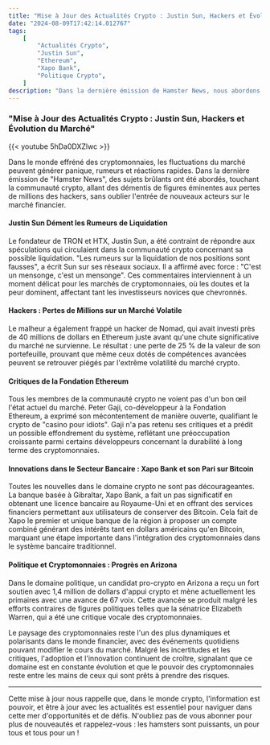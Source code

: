```yaml
---
title: "Mise à Jour des Actualités Crypto : Justin Sun, Hackers et Évolution du Marché"
date: "2024-08-09T17:42:14.012767"
tags:
    [
        "Actualités Crypto",
        "Justin Sun",
        "Ethereum",
        "Xapo Bank",
        "Politique Crypto",
    ]
description: "Dans la dernière émission de Hamster News, nous abordons des sujets brûlants qui touchent la communauté crypto, des démentis de figures éminentes aux pertes de millions des hackers, sans oublier l'arrivée de nouveaux acteurs sur le marché financier."
---
```


### "Mise à Jour des Actualités Crypto : Justin Sun, Hackers et Évolution du Marché"

{{< youtube 5hDa0DXZlwc >}}

Dans le monde effréné des cryptomonnaies, les fluctuations du marché peuvent générer panique, rumeurs et réactions rapides. Dans la dernière émission de "Hamster News", des sujets brûlants ont été abordés, touchant la communauté crypto, allant des démentis de figures éminentes aux pertes de millions des hackers, sans oublier l'entrée de nouveaux acteurs sur le marché financier.

#### Justin Sun Dément les Rumeurs de Liquidation

Le fondateur de TRON et HTX, Justin Sun, a été contraint de répondre aux spéculations qui circulaient dans la communauté crypto concernant sa possible liquidation. "Les rumeurs sur la liquidation de nos positions sont fausses", a écrit Sun sur ses réseaux sociaux. Il a affirmé avec force : "C'est un mensonge, c'est un mensonge". Ces commentaires interviennent à un moment délicat pour les marchés de cryptomonnaies, où les doutes et la peur dominent, affectant tant les investisseurs novices que chevronnés.

#### Hackers : Pertes de Millions sur un Marché Volatile

Le malheur a également frappé un hacker de Nomad, qui avait investi près de 40 millions de dollars en Ethereum juste avant qu'une chute significative du marché ne survienne. Le résultat : une perte de 25 % de la valeur de son portefeuille, prouvant que même ceux dotés de compétences avancées peuvent se retrouver piégés par l'extrême volatilité du marché crypto.

#### Critiques de la Fondation Ethereum

Tous les membres de la communauté crypto ne voient pas d'un bon œil l'état actuel du marché. Peter Gaji, co-développeur à la Fondation Ethereum, a exprimé son mécontentement de manière ouverte, qualifiant le crypto de "casino pour idiots". Gaji n'a pas retenu ses critiques et a prédit un possible effondrement du système, reflétant une préoccupation croissante parmi certains développeurs concernant la durabilité à long terme des cryptomonnaies.

#### Innovations dans le Secteur Bancaire : Xapo Bank et son Pari sur Bitcoin

Toutes les nouvelles dans le domaine crypto ne sont pas décourageantes. La banque basée à Gibraltar, Xapo Bank, a fait un pas significatif en obtenant une licence bancaire au Royaume-Uni et en offrant des services financiers permettant aux utilisateurs de conserver des Bitcoin. Cela fait de Xapo le premier et unique banque de la région à proposer un compte combiné générant des intérêts tant en dollars américains qu'en Bitcoin, marquant une étape importante dans l'intégration des cryptomonnaies dans le système bancaire traditionnel.

#### Politique et Cryptomonnaies : Progrès en Arizona

Dans le domaine politique, un candidat pro-crypto en Arizona a reçu un fort soutien avec 1,4 million de dollars d'appui crypto et mène actuellement les primaires avec une avance de 67 voix. Cette avancée se produit malgré les efforts contraires de figures politiques telles que la sénatrice Elizabeth Warren, qui a été une critique vocale des cryptomonnaies.

Le paysage des cryptomonnaies reste l'un des plus dynamiques et polarisants dans le monde financier, avec des événements quotidiens pouvant modifier le cours du marché. Malgré les incertitudes et les critiques, l'adoption et l'innovation continuent de croître, signalant que ce domaine est en constante évolution et que le pouvoir des cryptomonnaies reste entre les mains de ceux qui sont prêts à prendre des risques.

---

Cette mise à jour nous rappelle que, dans le monde crypto, l'information est pouvoir, et être à jour avec les actualités est essentiel pour naviguer dans cette mer d'opportunités et de défis. N'oubliez pas de vous abonner pour plus de nouveautés et rappelez-vous : les hamsters sont puissants, un pour tous et tous pour un !